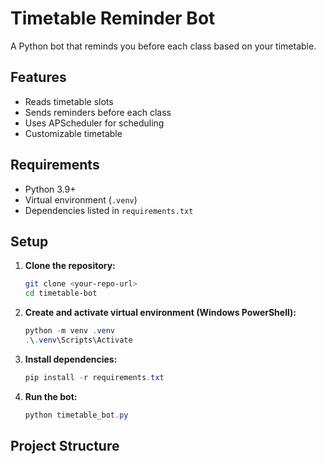 # Timetable Reminder Bot

A Python bot that reminds you before each class based on your timetable.

## Features
- Reads timetable slots
- Sends reminders before each class
- Uses APScheduler for scheduling
- Customizable timetable

## Requirements
- Python 3.9+
- Virtual environment (`.venv`)
- Dependencies listed in `requirements.txt`

## Setup

1. **Clone the repository:**
    ```bash
    git clone <your-repo-url>
    cd timetable-bot
    ```

2. **Create and activate virtual environment (Windows PowerShell):**
    ```powershell
    python -m venv .venv
    .\.venv\Scripts\Activate
    ```

3. **Install dependencies:**
    ```powershell
    pip install -r requirements.txt
    ```

4. **Run the bot:**
    ```powershell
    python timetable_bot.py
    ```

## Project Structure
